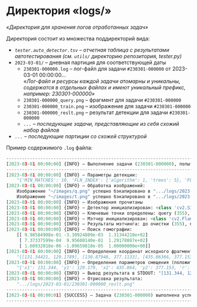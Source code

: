 # **Директория «logs/»**
*«Директория для хранения логов отработанных задач»*

Директория состоит из множества поддиректорий вида:
- *```tester.auto_detector.tsv``` – отчетная таблица с результатами автотестирования (см. ```utils/``` директорию репозитория, tester.py)*
- ```2023-03-01/``` – дневная партиция для соответствующей даты
    - ```230301-000000.log``` – лог-файл для задачи ```#230301-000000``` от 2023-03-01 00:00:00...<br>*«Лог-файл и ресурсы каждой задачи атомарны и уникальны, содержатся в отдельных файлах и имеют уникальный префикс, например: 230301-000000»*
    - ```230301-000000_query.png``` – фрагмент для задачи ```#230301-000000```
    - ```230301-000000_train.png``` – изображение для задачи ```#230301-000000```
    - ```230301-000000_reslt.png``` – результат детекции для задачи ```#230301-000000```
    - *```...``` – последующие задачи, представляющие из себя схожий набор файлов*
- *```...``` – последующие партиции со схожей структурой*

Пример содержимого ```.log``` файла:
```python
--------------------------------------------------------------------------------
[2023-03-01 00:00:00] {INFO} – Выполнение задачи (230301-000000), попытка: 1
--------------------------------------------------------------------------------
[2023-03-01 00:00:00] {INFO} – Параметры детекции:
	"{'MIN_MATCHES': 10, 'FLN_INDEX': {'algorithm': 1, 'trees': 5}, 'FLN_SEARCH': {'checks': 50}, 'HOMOGRAPHY': {'method': 8, 'ransacReprojThreshold': 5.0}}"
[2023-03-01 00:00:00] {INFO} – Обработка изображений:
	Изображение "~/images/q.png" успешно бэкапировано в ".../logs/2023-03-01/230301-000000_query.png"
	Изображение "~/images/t.png" успешно бэкапировано в ".../logs/2023-03-01/230301-000000_train.png"
[2023-03-01 00:00:00] {INFO} – Изображения прочитаны
[2023-03-01 00:00:00] {INFO} – Детектор инициализирован: <class 'cv2.SIFT'>
[2023-03-01 00:00:00] {INFO} – Ключевые точки определены: query (355), train (2662)
[2023-03-01 00:00:00] {INFO} – Мэтчер инициализирован: <class 'cv2.FlannBasedMatcher'>
[2023-03-01 00:00:00] {INFO} – Результаты мэтчинга: до очистки (355), после очистки (177)
[2023-03-01 00:00:00] {INFO} – Поиск гомографии:
	[[ 9.98584908e-01 -3.30924809e-03  1.31344210e+02]
	 [ 7.37337599e-04  9.95600140e-01  1.29178887e+02]
	 [ 1.60932018e-06 -1.09659818e-05  1.00000000e+00]]
[2023-03-01 00:00:00] {INFO} – Определение координат исходного фрагмента:
	"[[131.34421, 129.1789], [130.87946, 377.1133], [435.06366, 377.15305], [434.70135, 129.33977]]"
[2023-03-01 00:00:00] {INFO} – Определение параметров смещения (положительно при повороте по часовой):
	"{'x1': 131.344, 'y1': 129.179, 'x2': 435.064, 'y2': 377.153, 'r': 0.0}"
[2023-03-01 00:00:00] {INFO} – Вывод результата в STDOUT: "[131.344, 129.179, 435.064, 377.153, 0.0]"
[2023-03-01 00:00:00] {INFO} – Отрисовка результата:
	".../logs/2023-03-01/230301-000000_reslt.png"
--------------------------------------------------------------------------------
[2023-03-01 00:00:01] {SUCCESS} – Задача (230301-000000) выполнена успешно
--------------------------------------------------------------------------------

```